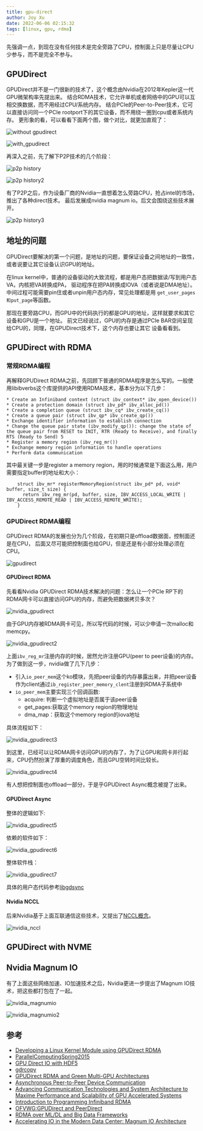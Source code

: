 ```yaml
---
title: gpu-direct
author: Joy Xu
date: 2022-06-06 02:15:32
tags: [linux, gpu, rdma]
---
```


先强调一点，到现在没有任何技术是完全旁路了CPU，控制面上只是尽量让CPU少参与，而不是完全不参与。

## GPUDirect

GPUDirect并不是一门很新的技术了，这个概念由Nvidia在2012年Kepler这一代GPU微架构率先提出来。
结合RDMA技术，它允许单机或者网络中的GPU可以互相交换数据，而不用经过CPU/系统内存。
结合PCIe的Peer-to-Peer技术，它可以直接访问同一个PCIe rootport下的其它设备，而不用绕一圈到cpu或者系统内存。
更形象的看，可以看看下面两个图，做个对比，就更加直观了：

![without gpudirect](/images/without_gpudirect.png)

![with_gpudirect](/images/with_gpudirect.png)

再深入之前，先了解下P2P技术的几个阶段：

![p2p history](/images/p2p_history.png)

![p2p history2](/images/p2p_history2.png)

有了P2P之后，作为设备厂商的Nvidia一直想着怎么旁路CPU，抢占intel的市场，推出了各种direct技术。
最后发展成nvidia magnum io。后文会围绕这些技术展开。

![p2p history3](/images/p2p_history3.png)

## 地址的问题

GPUDirect要解决的第一个问题，是地址的问题，要保证设备之间地址的一致性，或者说要让其它设备认识GPU的地址。

在linux kernel中，普通的设备驱动的大致流程，都是用户态把数据读/写到用户态VA，内核把VA转换成PA，
驱动程序在把PA转换成IOVA（或者说是DMA地址）。中间过程可能需要pin住或者unpin用户态内存，常见处理都是用
`get_user_pages和put_page`等函数。

那现在要旁路CPU，而GPU中的代码执行的都是GPU的地址，这样就要求和其它设备和GPU是一个地址。
前文已经说过，GPU的内存是通过PCIe BAR空间呈现给CPU的，同理，在GPUDirect技术下，这个内存也要让其它
设备看看到。

## GPUDirect with RDMA

### 常规RDMA编程

再解释GPUDirect RDMA之前，先回顾下普通的RDMA程序是怎么写的。一般使用libibverbs这个库提供的API使用RDMA技术，基本分为以下几步：

	* Create an Infiniband context (struct ibv_context* ibv_open_device())
	* Create a protection domain (struct ibv_pd* ibv_alloc_pd())
	* Create a completion queue (struct ibv_cq* ibv_create_cq())
	* Create a queue pair (struct ibv_qp* ibv_create_qp())
	* Exchange identifier information to establish connection
	* Change the queue pair state (ibv_modify_qp()): change the state of the queue pair from RESET to INIT, RTR (Ready to Receive), and finally RTS (Ready to Send) 5
	* Register a memory region (ibv_reg_mr())
	* Exchange memory region information to handle operations
	* Perform data communication

其中最关键一步是register a memory region，用的时候通常是下面这么用，用户需要指定buffer的地址和大小：

		struct ibv_mr* registerMemoryRegion(struct ibv_pd* pd, void* buffer, size_t size) {
		  return ibv_reg_mr(pd, buffer, size, IBV_ACCESS_LOCAL_WRITE | IBV_ACCESS_REMOTE_READ | IBV_ACCESS_REMOTE_WRITE);
		}

### GPUDirect RDMA编程

GPUDirect RDMA的发展也分为几个阶段，在初期只是offload数据面，控制面还是在CPU，
后面又尽可能把控制面也给GPU，但是还是有小部分处理必须在CPU。

![gpudirect](/images/gpudirect.png)


#### GPUDirect RDMA

先看看Nvidia GPUDirect RDMA技术解决的问题：怎么让一个PCIe RP下的RDMA网卡可以直接访问GPU的内存，而避免把数据拷贝多次？

![nvidia_gpudirect](/images/nvidia_gpudirect.png)

由于GPU内存被RDMA网卡可见，所以写代码的时候，可以少申请一次malloc和memcpy。

![nvidia_gpudirect2](/images/nvidia_gpudirect2.png)

上面`ibv_reg_mr`注册内存的时候，居然允许注册GPU(peer to peer设备)的内存。
为了做到这一步，nvidia做了几下几步：

* 引入`io_peer_mem`这个ko模块，先把peer设备的内存暴露出来，并把peer设备作为client通过`ib_register_peer_memory_clent`注册到RDMA子系统中
* `io_peer_mem`主要实现三个回调函数:
	* acquire: 判断一个虚拟地址是否属于该peer设备
	* get_pages:获取这个memory region的物理地址
	* dma_map：获取这个memory region的iova地址

具体流程如下：

![nvidia_gpudirect3](/images/nvidia_gpudirect3.png)

到这里，已经可以让RDMA网卡访问GPU的内存了，为了让GPU和网卡并行起来，CPU仍然扮演了厚重的调度角色，而且GPU空转时间比较长。

![nvidia_gpudirect4](/images/nvidia_gpudirect4.png)

有人想把控制面也offload一部分，于是乎GPUDirect Async概念被提了出来。

#### GPUDirect Async

整体的逻辑如下:

![nvidia_gpudirect5](/images/nvidia_gpudirect5.png)

依赖的软件如下：

![nvidia_gpudirect6](/images/nvidia_gpudirect6.png)

整体软件栈：

![nvidia_gpudirect7](/images/nvidia_gpudirect7.png)

具体的用户态代码参考[libgdsync](https://github.com/gpudirect/libgdsync/tree/master/src)

#### Nvidia NCCL

后来Nvidia基于上面互联通信这些技术，又提出了[NCCL概念](https://github.com/NVIDIA/nccl)。

![nvidia_nccl](/images/nvidia_nccl.png)

## GPUDirect with NVME

## Nvidia Magnum IO

有了上面这些网络加速、IO加速技术之后，Nvidia更进一步提出了Magnum IO技术，把这些都打包在了一起。

![nvidia_magnumio](/images/nvidia_magnumio.png)

![nvidia_magnumio2](/images/nvidia_magnumio2.png)

## 参考

* [Developing a Linux Kernel Module using GPUDirect RDMA](https://docs.nvidia.com/cuda/gpudirect-rdma/)
* [ParallelComputingSpring2015](https://wrfranklin.org/wiki/ParallelComputingSpring2015/cuda/nvidia/doc/pdf/)
* [GPU Direct IO with HDF5](https://hdfgroup.org/wp-content/uploads/2020/10/GPU_Direct_IO_with_HDF5-_John_Ravi.pdf)
* [gdrcopy](https://github.com/NVIDIA/gdrcopy)
* [GPUDirect RDMA and Green Multi-GPU Architectures](https://on-demand.gputechconf.com/gtc/2013/presentations/S3266-GPUDirect-RDMA-Green-Multi-GPU-Architectures.pdf)
* [Asynchronous Peer-to-Peer Device Communication](https://network.nvidia.com/pdf/prod_software/Mellanox_PeerDirect_Asynch_peer-to-peer_device_communication.pdf)
* [Advancing Communication Technologies and System Architecture to Maxime Performance and Scalability of GPU Accelerated Systems](https://mug.mvapich.cse.ohio-state.edu/static/media/mug/presentations/17/nvidia-mug-17.pdf)
* [Introduction to Programming Infiniband RDMA](https://insujang.github.io/2020-02-09/introduction-to-programming-infiniband/)
* [OFVWG:GPUDirect and PeerDirect](https://downloads.openfabrics.org/ofv/ofv_presentation_GPU.pdf)
* [RDMA over ML/DL and Big Data Frameworks](https://www.sc-asia.org/2018/wp-content/uploads/2018/03/1_1500_Ido_Shamay.pdf)
* [Accelerating IO in the Modern Data Center: Magnum IO Architecture](https://developer.nvidia.com/blog/accelerating-io-in-the-modern-data-center-magnum-io-architecture/)

